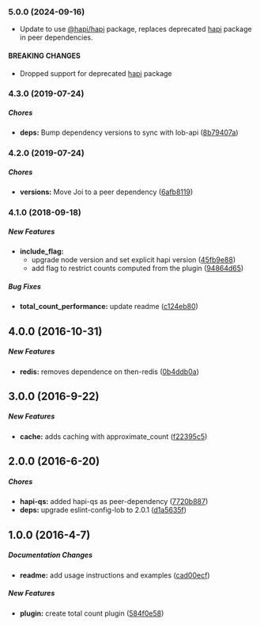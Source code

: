 ### 5.0.0 (2024-09-16)

* Update to use [@hapi/hapi](https://www.npmjs.com/package/@hapi/hapi) package, replaces deprecated [hapi](https://www.npmjs.com/package/hapi) package in peer dependencies.

#### BREAKING CHANGES

* Dropped support for deprecated [hapi](https://www.npmjs.com/package/hapi) package

### 4.3.0 (2019-07-24)

##### Chores

* **deps:**  Bump dependency versions to sync with lob-api ([8b79407a](https://github.com/lob/hapi-bookshelf-total-count/commit/8b79407a41babaec77debc9d740144c9bca83c78))

### 4.2.0 (2019-07-24)

##### Chores

* **versions:**  Move Joi to a peer dependency ([6afb8119](https://github.com/lob/hapi-bookshelf-total-count/commit/6afb8119d397274c147ae7b950c50c8d18423c88))

### 4.1.0 (2018-09-18)

##### New Features

* **include_flag:**
  *  upgrade node version and set explicit hapi version ([45fb9e88](https://github.com/lob/hapi-bookshelf-total-count/commit/45fb9e8820fca3612a6d07b335886642d12bfdd0))
  *  add flag to restrict counts computed from the plugin ([94864d65](https://github.com/lob/hapi-bookshelf-total-count/commit/94864d651a07b4c1be524e4462ff0e67c929fefc))

##### Bug Fixes

* **total_count_performance:**  update readme ([c124eb80](https://github.com/lob/hapi-bookshelf-total-count/commit/c124eb80ec2cac77708efd214214e12a28774f33))

## 4.0.0 (2016-10-31)

##### New Features

* **redis:** removes dependence on then-redis ([0b4ddb0a](https://github.com/lob/hapi-bookshelf-total-count/commit/0b4ddb0ad93685b089087c80bc35eafdc393dca9))

## 3.0.0 (2016-9-22)

##### New Features

* **cache:** adds caching with approximate_count ([f22395c5](https://github.com/lob/hapi-bookshelf-total-count/commit/f22395c5648196d0f2fdbc69ccb2e953d6dfe150))

## 2.0.0 (2016-6-20)

##### Chores

* **hapi-qs:** added hapi-qs as peer-dependency ([7720b887](https://github.com/lob/hapi-bookshelf-total-count/commit/7720b887b8923d4d365b65d3deed4e5da505b501))
* **deps:** upgrade eslint-config-lob to 2.0.1 ([d1a5635f](https://github.com/lob/hapi-bookshelf-total-count/commit/d1a5635f2747e5eea77f44c02ceaf17b8de8229b))

## 1.0.0 (2016-4-7)

##### Documentation Changes

* **readme:** add usage instructions and examples ([cad00ecf](https://github.com/lob/hapi-bookshelf-total-count/commit/cad00ecf9b98d46b5c5027a6e4679045e0318a4d))

##### New Features

* **plugin:** create total count plugin ([584f0e58](https://github.com/lob/hapi-bookshelf-total-count/commit/584f0e5848dc6db5056c67966e0efb06fd5776e5))

